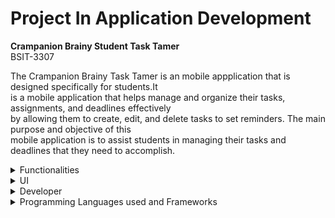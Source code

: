 # Project In Application Development

**Crampanion Brainy Student Task Tamer**  
BSIT-3307


  The Crampanion Brainy Task Tamer is an mobile appplication that is designed specifically for students.It<br> 
  is a mobile application that helps manage and organize their tasks, assignments, and deadlines effectively<br>
  by allowing them to create, edit, and delete tasks to set reminders. The main purpose and objective of this<br>
  mobile application is to assist students in managing their tasks and deadlines that they need to accomplish.

  <details><summary>Functionalities</summary>

- Create and Add a Student Task
- Edit a Student Task
- Read or View the Student Task
- Delete a Student Task 

</details>
<details>
  <summary>UI</summary> 

  ![UI Image 1](projectinappdev/UI/UI%201.png)                                             ![UI Image 2](projectinappdev/UI/UI2.png)
  <pre>                                                  <b>Task Screen UI</b>        </pre>
  
  ![UI Image 3](projectinappdev/UI/UI4.png)                                             ![UI Image 4](projectinappdev/UI/UI3.png)
<pre>                  <b>UI for Adding a Task</b>                                         <b>UI of Task Details</b>    </pre>
</details>

<details><summary>Developer</summary>
   <h5>&nbsp;&nbsp;&nbsp;&nbsp;&nbsp;&nbsp;&nbsp;&nbsp;&nbsp;&nbsp;&nbsp;&nbsp;&nbsp;&nbsp;&nbsp;&nbsp;&nbsp;&nbsp;&nbsp;&nbsp;&nbsp;&nbsp;&nbsp;&nbsp;&nbsp;&nbsp;Hawak Carl Jonel V. </h5>
<a href="" target="_blank"><img src="https://img.shields.io/badge/LinkedIn-%230077B5.svg?&style=flat-square&logo=linkedin&logoColor=white" alt="LinkedIn"></a>
      <a href="https://www.facebook.com/jonel.hawak" target="_blank"><img src="https://img.shields.io/badge/Facebook-%231877F2.svg?&style=flat-square&logo=facebook&logoColor=white" alt="Facebook"></a>
        <a href="" target="_blank">
          <img src="https://img.shields.io/badge/Instagram-%23E4405F.svg?&style=flat-square&logo=instagram&logoColor=white" alt="Instagram"></a>
    <img alt="GitHub" src="https://img.shields.io/badge/dynamic/json?logo=github&label=GitHub+Followers&labelColor=282c34&color=181717&query=%24.data.totalSubs&url=https%3A%2F%2Fapi.spencerwoo.com%2Fsubstats%2F%3Fsource%3Dgithub%26queryKey%3Dmadushadhanushka&longCache=true"/>
    <h5>&nbsp;&nbsp;&nbsp;&nbsp;&nbsp;&nbsp;&nbsp;&nbsp;&nbsp;&nbsp;&nbsp;&nbsp;&nbsp;&nbsp;&nbsp;&nbsp;&nbsp;&nbsp;&nbsp;&nbsp;&nbsp;&nbsp;&nbsp;&nbsp;&nbsp;&nbsp;Lagunsing John Carlo M. </h5>
        <a href="" target="_blank"><img src="https://img.shields.io/badge/LinkedIn-%230077B5.svg?&style=flat-square&logo=linkedin&logoColor=white" alt="LinkedIn"></a>
      <a href="https://www.facebook.com/c.lagunsing" target="_blank"><img src="https://img.shields.io/badge/Facebook-%231877F2.svg?&style=flat-square&logo=facebook&logoColor=white" alt="Facebook"></a>
        <a href="" target="_blank">
          <img src="https://img.shields.io/badge/Instagram-%23E4405F.svg?&style=flat-square&logo=instagram&logoColor=white" alt="Instagram"></a>
  <img alt="GitHub" src="https://img.shields.io/badge/dynamic/json?logo=github&label=GitHub+Followers&labelColor=282c34&color=181717&query=%24.data.totalSubs&url=https%3A%2F%2Fapi.spencerwoo.com%2Fsubstats%2F%3Fsource%3Dgithub%26queryKey%3Dmadushadhanushka&longCache=true"/>
    <h5>Luna Andrei B.</h5>
       <a href="" target="_blank"><img src="https://img.shields.io/badge/LinkedIn-%230077B5.svg?&style=flat-square&logo=linkedin&logoColor=white" alt="LinkedIn"></a>
      <a href="https://www.facebook.com/andrei.luna.980" target="_blank"><img src="https://img.shields.io/badge/Facebook-%231877F2.svg?&style=flat-square&logo=facebook&logoColor=white" alt="Facebook"></a>
        <a href="" target="_blank">
          <img src="https://img.shields.io/badge/Instagram-%23E4405F.svg?&style=flat-square&logo=instagram&logoColor=white" alt="Instagram"></a>
  <img alt="GitHub" src="https://img.shields.io/badge/dynamic/json?logo=github&label=GitHub+Followers&labelColor=282c34&color=181717&query=%24.data.totalSubs&url=https%3A%2F%2Fapi.spencerwoo.com%2Fsubstats%2F%3Fsource%3Dgithub%26queryKey%3Dmadushadhanushka&longCache=true"/> 
</details>

<details><summary>Programming Languages used and Frameworks</summary><br>
&nbsp;&nbsp;&nbsp;&nbsp;&nbsp;&nbsp;<img src="https://img.shields.io/badge/Flutter-02569B?style=for-the-badge&logo=flutter&logoColor=white" alt="Flutter" />
&nbsp;&nbsp;<img src="https://img.shields.io/badge/Dart-0175C2?style=for-the-badge&logo=dart&logoColor=white" alt="Dart" />



</details



